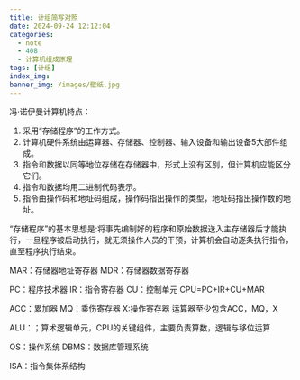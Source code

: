 ```yaml
---
title: 计组简写对照
date: 2024-09-24 12:12:04
categories:
  - note
  - 408
  - 计算机组成原理
tags: [计组]
index_img:
banner_img: /images/壁纸.jpg
---
```


冯·诺伊曼计算机特点：

1. 采用“存储程序”的工作方式。
2. 计算机硬件系统由运算器、存储器、控制器、输入设备和输出设备5大部件组成。
3. 指令和数据以同等地位存储在存储器中，形式上没有区别，但计算机应能区分它们。
4. 指令和数据均用二进制代码表示。
5. 指令由操作码和地址码组成，操作码指出操作的类型，地址码指出操作数的地址。

“存储程序”的基本思想是:将事先编制好的程序和原始数据送入主存储器后才能执行，一旦程序被启动执行，就无须操作人员的干预，计算机会自动逐条执行指令，直至程序执行结束。

MAR：存储器地址寄存器
MDR：存储器数据寄存器

PC：程序技术器
IR：指令寄存器
CU：控制单元
CPU=PC+IR+CU+MAR

ACC：累加器
MQ：乘伤寄存器
X:操作寄存器
运算器至少包含ACC，MQ，X

ALU：；算术逻辑单元，CPU的关键组件，主要负责算数，逻辑与移位运算

OS：操作系统
DBMS：数据库管理系统

ISA：指令集体系结构
